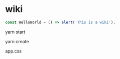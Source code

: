 # wiki

```js
const HelloWorld = () => alert('This is a wiki');
```
yarn start

yarn create <react-app> <name>

app.css

